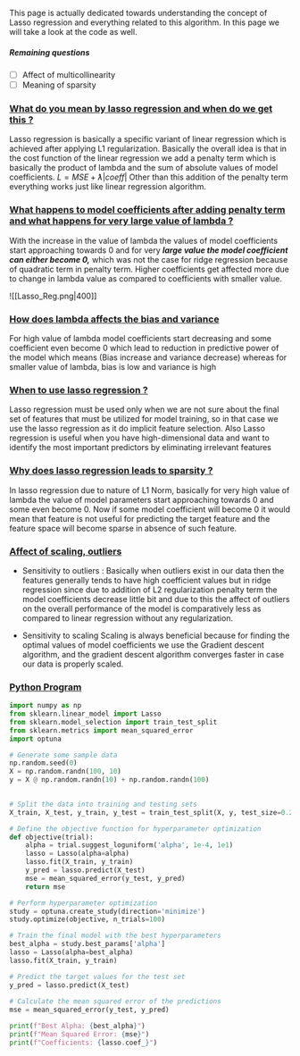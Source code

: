 This page is actually dedicated towards understanding the concept of Lasso regression and everything related to this algorithm. In this page we will take a look at the code as well.

##### Remaining questions

- [ ] Affect of multicollinearity
- [ ] Meaning of sparsity

### [What do you mean by lasso regression and when do we get this ?](#) 

Lasso regression is basically a specific variant of linear regression which is achieved after applying L1 regularization. Basically the overall idea is that in the cost function of the linear regression we add a penalty term which is basically the product of lambda and the sum of absolute values of model coefficients. $L = MSE + ƛ|coeff|$ Other than this addition of the penalty term everything works just like linear regression algorithm.

### [What happens to model coefficients after adding penalty term and what happens for very large value of lambda ? ](#)

With the increase in the value of lambda the values of model coefficients start approaching towards 0 and for very _**large value the model coefficient can either become 0,**_ which was not the case for ridge regression because of quadratic term in penalty term. Higher coefficients get affected more due to change in lambda value as compared to coefficients with smaller value.

![[Lasso_Reg.png|400]]

### [How does lambda affects the bias and variance](#) 

For high value of lambda model coefficients start decreasing and some coefficient even become 0 which lead to reduction in predictive power of the model which means (Bias increase and variance decrease) whereas for smaller value of lambda, bias is low and variance is high

### [When to use lasso regression ? ](#)

Lasso regression must be used only when we are not sure about the final set of features that must be utilized for model training, so in that case we use the lasso regression as it do implicit feature selection. Also Lasso regression is useful when you have high-dimensional data and want to identify the most important predictors by eliminating irrelevant features

### [Why does lasso regression leads to sparsity ?](#) 

In lasso regression due to nature of L1 Norm, basically for very high value of lambda the value of model parameters start approaching towards 0 and some even become 0. Now if some model coefficient will become 0 it would mean that feature is not useful for predicting the target feature and the feature space will become sparse in absence of such feature.


### [Affect of scaling, outliers](#) 

- Sensitivity to outliers : Basically when outliers exist in our data then the features generally tends to have high coefficient values but in ridge regression since due to addition of L2 regularization penalty term the model coefficients decrease little bit and due to this the affect of outliers on the overall performance of the model is comparatively less as compared to linear regression without any regularization.

- Sensitivity to scaling Scaling is always beneficial because for finding the optimal values of model coefficients we use the Gradient descent algorithm, and the gradient descent algorithm converges faster in case our data is properly scaled.

### [Python Program](#)

```python
import numpy as np
from sklearn.linear_model import Lasso
from sklearn.model_selection import train_test_split
from sklearn.metrics import mean_squared_error
import optuna

# Generate some sample data
np.random.seed(0)
X = np.random.randn(100, 10)
y = X @ np.random.randn(10) + np.random.randn(100)
  

# Split the data into training and testing sets
X_train, X_test, y_train, y_test = train_test_split(X, y, test_size=0.2, random_state=0)

# Define the objective function for hyperparameter optimization
def objective(trial):
    alpha = trial.suggest_loguniform('alpha', 1e-4, 1e1)
    lasso = Lasso(alpha=alpha)
    lasso.fit(X_train, y_train)
    y_pred = lasso.predict(X_test)
    mse = mean_squared_error(y_test, y_pred)
    return mse

# Perform hyperparameter optimization
study = optuna.create_study(direction='minimize')
study.optimize(objective, n_trials=100)

# Train the final model with the best hyperparameters
best_alpha = study.best_params['alpha']
lasso = Lasso(alpha=best_alpha)
lasso.fit(X_train, y_train)

# Predict the target values for the test set
y_pred = lasso.predict(X_test)
  
# Calculate the mean squared error of the predictions
mse = mean_squared_error(y_test, y_pred)

print(f"Best Alpha: {best_alpha}")
print(f"Mean Squared Error: {mse}")
print(f"Coefficients: {lasso.coef_}")
```

